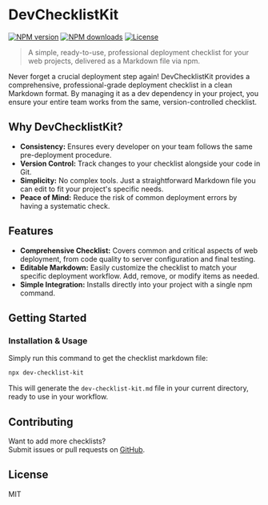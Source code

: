 # DevChecklistKit

[![NPM version](https://img.shields.io/npm/v/devchecklists.svg?style=flat)](https://www.npmjs.com/package/devchecklists) [![NPM downloads](https://img.shields.io/npm/dm/devchecklists.svg?style=flat)](https://npmjs.org/package/devchecklists) [![License](https://img.shields.io/npm/l/devchecklists.svg?style=flat)](https://github.com/matifandy8/DevChecklistKit/blob/main/LICENSE)

> A simple, ready-to-use, professional deployment checklist for your web projects, delivered as a Markdown file via npm.

Never forget a crucial deployment step again! DevChecklistKit provides a comprehensive, professional-grade deployment checklist in a clean Markdown format. By managing it as a dev dependency in your project, you ensure your entire team works from the same, version-controlled checklist.

## Why DevChecklistKit?

- **Consistency:** Ensures every developer on your team follows the same pre-deployment procedure.
- **Version Control:** Track changes to your checklist alongside your code in Git.
- **Simplicity:** No complex tools. Just a straightforward Markdown file you can edit to fit your project's specific needs.
- **Peace of Mind:** Reduce the risk of common deployment errors by having a systematic check.

## Features

- **Comprehensive Checklist:** Covers common and critical aspects of web deployment, from code quality to server configuration and final testing.
- **Editable Markdown:** Easily customize the checklist to match your specific deployment workflow. Add, remove, or modify items as needed.
- **Simple Integration:** Installs directly into your project with a single npm command.

## Getting Started

### Installation & Usage

Simply run this command to get the checklist markdown file:

```bash
npx dev-checklist-kit
```

This will generate the `dev-checklist-kit.md` file in your current directory, ready to use in your workflow.

## Contributing

Want to add more checklists?  
Submit issues or pull requests on [GitHub](https://github.com/matifandy8/DevChecklistKit).

## License

MIT